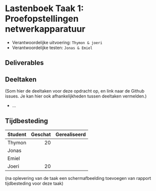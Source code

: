 # Lastenboek Taak 1: Proefopstellingen netwerkapparatuur

* Verantwoordelijke uitvoering: `Thymon & joeri`
* Verantwoordelijke testen: `Jonas & Emiel`

## Deliverables



## Deeltaken

(Som hier de deeltaken voor deze opdracht op, en link naar de Github issues. Je kan hier ook afhankelijkheden tussen deeltaken vermelden.)

* ...

## Tijdbesteding

| Student  | Geschat | Gerealiseerd |
| :---     |    ---: |         ---: |
| Thymon   |   20      |              |
| Jonas    |         |              |
| Emiel    |         |              |
| Joeri    |   20      |              |

(na oplevering van de taak een schermafbeelding toevoegen van rapport tijdbesteding voor deze taak)
